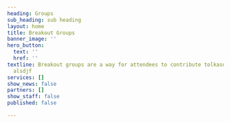```yaml
---
heading: Groups
sub_heading: sub heading
layout: home
title: Breakout Groups
banner_image: ''
hero_button:
  text: ''
  href: ''
textline: Breakout groups are a way for attendees to contribute tolkasdjfl;dsakjf
  alsdjf
services: []
show_news: false
partners: []
show_staff: false
published: false

---
```


